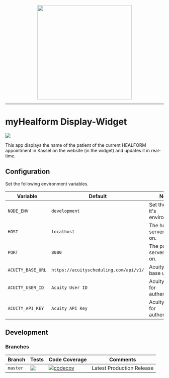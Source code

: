 <div align="center"><img src="https://assets.dmnktoe.de/__ext/healform/healform_logo_wide.png" width="300"></div>

<hr>

# myHealform Display-Widget

<p>
<img src="https://img.shields.io/github/package-json/v/dmnktoe/myhealform-display-widget.svg">
</p>

This app displays the name of the patient of the current HEALFORM appointment in Kassel on the website (in the widget) and updates it in real-time.

## Configuration

Set the following environment variables.

| Variable | Default | Notes                          |
| -------- | ------- | ------------------------------ |
| `NODE_ENV`   | `development`  | Set the server it's environment. |
| `HOST`   | `localhost`  | The host the server listens on. |
| `PORT`   | `8080`  | The port the server listens on. |
| `ACUITY_BASE_URL`   | `https://acuityscheduling.com/api/v1/`  | Acuity API base url. |
| `ACUITY_USER_ID`   | `Acuity User ID`  | Acuity User ID for authentication. |
| `ACUITY_API_KEY`   | `Acuity API Key`  | Acuity API Key for authentication. |

## Development

### Branches

<!-- prettier-ignore -->
| Branch    | Tests | Code Coverage | Comments                  |
| --------- | ----- | ------------- | ------------------------- |
| `master`  | <img src="https://api.travis-ci.com/dmnktoe/myhealform-display-widget.svg?branch=main"> | [![codecov](https://codecov.io/gh/dmnktoe/myhealform-display-widget/branch/main/graph/badge.svg?token=LQGEqYJJUu)](https://codecov.io/gh/dmnktoe/myhealform-display-widget) | Latest Production Release |
